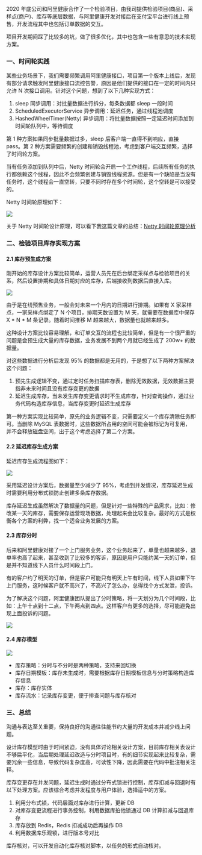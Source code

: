 2020 年底公司和阿里健康合作了一个检验项目，由我司提供检验项目(商品)、采样点(商户)、库存等底层数据，与阿里健康开发对接后在支付宝平台进行线上预售，开发流程其中也包括订单数据的交互。

项目开发期间踩了比较多的坑，做了很多优化，其中也包含一些有意思的技术实现方案。

### 一、时间轮实践

某些业务场景下，我们需要频繁调用阿里健康接口，项目第一个版本上线后，发现有部分请求触发阿里健康接口流控告警，原因是他们提供的接口在一定的时间内只允许 N 次接口调用。针对这个问题，想到了以下几种实现方式：

 1. sleep 同步调用：对批量数据进行拆分，每条数据都 sleep 一段时间
 2. ScheduledExecutorService 异步调用：延迟任务，通过线程池调度
 3. HashedWheelTimer(Netty) 异步调用：将批量数据按照一定延迟时间添加到时间轮队列中，等待调度

第 1 种方案如果同步批量数据过多，sleep 后客户端一直得不到响应，直接 pass。第 2 种方案需要频繁的创建和销毁线程池，考虑到客户端交互频繁，选择了时间轮方案。

当有任务添加到队列中后，Netty 时间轮会开启一个工作线程，后续所有任务的执行都依赖这个线程，因此不会频繁创建与销毁线程资源。但是有一个缺陷是当没有任务时，这个线程会一直空转，只要不同时存在多个时间轮，这个空转是可以接受的。

Netty 时间轮原理如下：

![](https://raw.githubusercontent.com/zhchenme/go/master/image/%E5%9F%BA%E7%A1%80/wheel-timer.png)

关于 Netty 时间轮设计原理，可以看下我这篇文章的总结：[Netty 时间轮原理分析](https://github.com/zhchenme/go/blob/master/%E5%9F%BA%E7%A1%80/20-12-24-netty%E6%97%B6%E9%97%B4%E8%BD%AE%E5%8E%9F%E7%90%86%E5%88%86%E6%9E%90.md)

### 二、检验项目库存实现方案

#### 2.1 库存预生成方案

刚开始的库存设计方案比较简单，运营人员先在后台绑定采样点与检验项目的关系，然后设置排期和具体日期对应的库存，后端接收到数据后直接入库。

![](https://raw.githubusercontent.com/zchen96/java-memo/master/image/%E4%B8%9A%E5%8A%A1/11.examination_stock_pre_init.png)

由于是在线预售业务，一般会对未来一个月内的日期进行排期。如果有 X 家采样点，一家采样点绑定了 N 个项目，排期天数设置为 M 天，就需要在数据库中保存 X * N * M 条记录。随着时间推移 M 越来越大，数据量也就越来越多。

这种设计方案比较容易理解，和订单交互的流程也比较简单，但是有一个很严重的问题是会预生成大量的库存数据，业务发展不到两个月就已经生成了 200w+ 的数据量。

对这些数据进行分析后发现 95% 的数据都是无用的，于是想了以下两种方案解决这个问题：

 1. 预先生成逻辑不变，通过定时任务扫描库存表，删除无效数据，无效数据主要指非未来时间且没有库存变更的数据
 2. 延迟生成库存，当未发生库存变更请求时不生成库存，针对查询操作，通过业务代码构造库存信息，当库存变更时延迟生成库存

第一种方案实现比较简单，原先的业务逻辑不变，只需要定义一个库存清除任务即可。当删除 MySQL 表数据时，这些数据所占用的空间可能会被标记为可复用，并不会释放磁盘空间，出于这个考虑选择了第二个方案。

#### 2.2 延迟库存生成方案

延迟库存生成流程图如下：

![](https://raw.githubusercontent.com/zchen96/java-memo/master/image/%E4%B8%9A%E5%8A%A1/10.examination_stock_delay_init_process.png)

采用延迟设计方案后，数据量至少减少了 95%，考虑到并发情况，库存延迟生成时需要利用分布式锁防止创建多条库存数据。

库存延迟生成虽然解决了数据量的问题，但是针对一些特殊的产品需求，比如：修改某一天的库存，需要保存运营现场数据，处理起来会比较复杂。最好的方式是权衡各个方案的利弊，找一个适合业务发展的方案。

#### 2.3 库存分时

后来和阿里健康对接了一个上门服务业务，这个业务起来了，单量也越来越多，退单率也高了起来，甚至收到了比较多的客诉，原因是用户只能约某一天的订单，但是并不知道线下人员什么时间段上门。

有的客户约了明天的订单，但是客户可能只有明天上午有时间，线下人员如果下午上门服务，这时候客户就不高兴了，不高兴了怎么办，总得找个方式发泄，投诉。

为了解决这个问题，阿里健康团队提出了分时策略，将一天划分为几个时间段，比如：上午十点到十二点，下午两点到四点。这样客户有更多的选择，尽可能避免出现上面投诉的问题。

![](https://raw.githubusercontent.com/zchen96/java-memo/master/image/%E4%B8%9A%E5%8A%A1/12.examination_period_stock.png)

#### 2.4 库存模型

![](https://raw.githubusercontent.com/zchen96/java-memo/master/image/%E4%B8%9A%E5%8A%A1/13.examination_stock_model.png)

 - 库存策略：分时与不分时是两种策略，支持来回切换
 - 库存日期模板：库存未生成时，需要根据库存日期模板信息与分时策略构造库存信息
 - 库存：库存实体
 - 库存流水：记录库存变更，便于排查问题与库存核对

### 三、总结

沟通与表达至关重要，保持良好的沟通往往能节约大量的开发成本并减少线上问题。

设计库存模型时由于时间紧迫，没有具体讨论相关设计方案，目前库存相关表设计不够扁平化，当后期处理延迟改造与分时项目时，有的细节实现起来比较复杂，需要冗余一些信息，导致代码复杂度高，可读性下降，因此需要在代码中批注相关注释。

库存变更存在并发问题，延迟生成时通过分布式锁进行控制，库存扣减与回退时有以下处理方案。应该综合考虑并发程度与用户体验，选择适中的方案。

 1. 利用分布式锁，代码层面对库存进行计算，更新 DB
 2. 对库存变更流程进行事务控制，利用数据库拍他锁通过 DB 计算扣减与回退库存
 3. 库存放到 Redis，Redis 扣减成功后再操作 DB
 4. 利用数据库乐观锁，进行版本号对比

库存核对，可以开发自动化库存核对脚本，以任务的形式自动核对。
